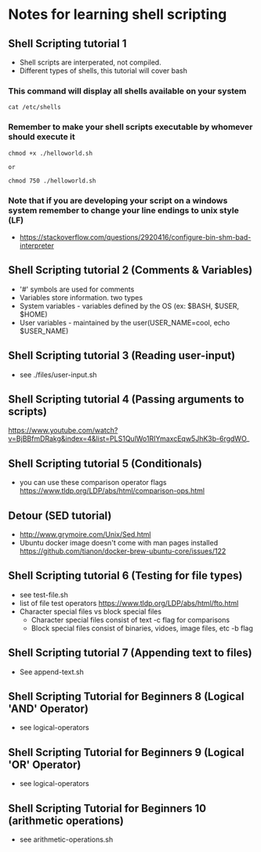 # Notes for learning shell scripting


## Shell Scripting tutorial 1 

+ Shell scripts are interperated, not compiled. 
+ Different types of shells, this tutorial will cover bash 

### This command will display all shells available on your system
```
cat /etc/shells
```

### Remember to make your shell scripts executable by whomever should execute it
```
chmod +x ./helloworld.sh

or

chmod 750 ./helloworld.sh

```
### Note that if you are developing your script on a windows system remember to change your line endings to unix style (LF)
+ https://stackoverflow.com/questions/2920416/configure-bin-shm-bad-interpreter


## Shell Scripting tutorial 2 (Comments & Variables)
+ '#' symbols are used for comments
+  Variables store information. two types
  + System variables - variables defined by the OS (ex: $BASH, $USER, $HOME)
  + User variables - maintained by the user(USER_NAME=cool, echo $USER_NAME)


## Shell Scripting tutorial 3 (Reading user-input)
+ see ./files/user-input.sh


## Shell Scripting tutorial 4 (Passing arguments to scripts)
https://www.youtube.com/watch?v=BjBBfmDRakg&index=4&list=PLS1QulWo1RIYmaxcEqw5JhK3b-6rgdWO_


## Shell Scripting tutorial 5 (Conditionals)
+ you can use these comparison operator flags https://www.tldp.org/LDP/abs/html/comparison-ops.html


## Detour (SED tutorial)
+ http://www.grymoire.com/Unix/Sed.html
+ Ubuntu docker image doesn't come with man pages installed https://github.com/tianon/docker-brew-ubuntu-core/issues/122


## Shell Scripting tutorial 6 (Testing for file types)
+ see test-file.sh
+ list of file test operators https://www.tldp.org/LDP/abs/html/fto.html
+ Character special files vs block special files
  + Character special files consist of text -c flag for comparisons
  + Block special files consist of binaries, vidoes, image files, etc -b flag 

  
## Shell Scripting tutorial 7 (Appending text to files)
+ See append-text.sh

## Shell Scripting Tutorial for Beginners 8 (Logical 'AND' Operator)
+ see logical-operators

## Shell Scripting Tutorial for Beginners 9 (Logical 'OR' Operator)
+ see logical-operators

## Shell Scripting Tutorial for Beginners 10 (arithmetic operations)
+ see arithmetic-operations.sh